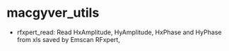 macgyver_utils
==============

* rfxpert_read: Read HxAmplitude, HyAmplitude, HxPhase and HyPhase
  from xls saved by Emscan RFxpert,
